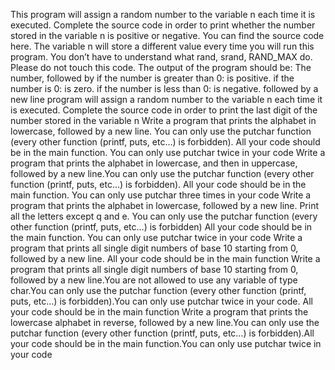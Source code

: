This program will assign a random number to the variable n each time it is executed. Complete the source code in order to print whether the number stored in the variable n is positive or negative. You can find the source code here. The variable n will store a different value every time you will run this program. You don’t have to understand what rand, srand, RAND_MAX do. Please do not touch this code. The output of the program should be: The number, followed by if the number is greater than 0: is positive. if the number is 0: is zero. if the number is less than 0: is negative. followed by a new line
program will assign a random number to the variable n each time it is executed. Complete the source code in order to print the last digit of the number stored in the variable n
Write a program that prints the alphabet in lowercase, followed by a new line. You can only use the putchar function (every other function (printf, puts, etc…) is forbidden). All your code should be in the main function. You can only use putchar twice in your code
Write a program that prints the alphabet in lowercase, and then in uppercase, followed by a new line.You can only use the putchar function (every other function (printf, puts, etc…) is forbidden). All your code should be in the main function. You can only use putchar three times in your code
Write a program that prints the alphabet in lowercase, followed by a new line. Print all the letters except q and e. You can only use the putchar function (every other function (printf, puts, etc…) is forbidden) All your code should be in the main function. You can only use putchar twice in your code
Write a program that prints all single digit numbers of base 10 starting from 0, followed by a new line. All your code should be in the main function
Write a program that prints all single digit numbers of base 10 starting from 0, followed by a new line.You are not allowed to use any variable of type char.You can only use the putchar function (every other function (printf, puts, etc…) is forbidden).You can only use putchar twice in your code. All your code should be in the main function
Write a program that prints the lowercase alphabet in reverse, followed by a new line.You can only use the putchar function (every other function (printf, puts, etc…) is forbidden).All your code should be in the main function.You can only use putchar twice in your code
